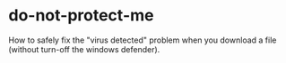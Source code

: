 # do-not-protect-me
How to safely fix the "virus detected" problem when you download a file (without turn-off the windows defender).
